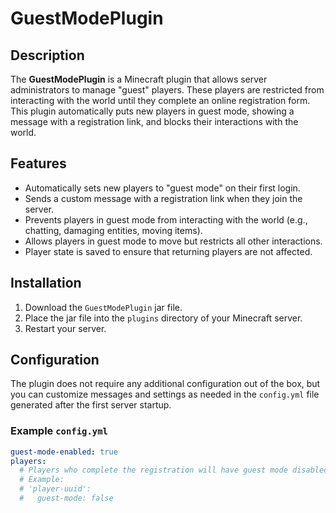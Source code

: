 # GuestModePlugin

## Description

The **GuestModePlugin** is a Minecraft plugin that allows server administrators to manage "guest" players. These players are restricted from interacting with the world until they complete an online registration form. This plugin automatically puts new players in guest mode, showing a message with a registration link, and blocks their interactions with the world.

## Features

- Automatically sets new players to "guest mode" on their first login.
- Sends a custom message with a registration link when they join the server.
- Prevents players in guest mode from interacting with the world (e.g., chatting, damaging entities, moving items).
- Allows players in guest mode to move but restricts all other interactions.
- Player state is saved to ensure that returning players are not affected.

## Installation

1. Download the `GuestModePlugin` jar file.
2. Place the jar file into the `plugins` directory of your Minecraft server.
3. Restart your server.

## Configuration

The plugin does not require any additional configuration out of the box, but you can customize messages and settings as needed in the `config.yml` file generated after the first server startup.

### Example `config.yml`

```yaml
guest-mode-enabled: true
players:
  # Players who complete the registration will have guest mode disabled.
  # Example:
  # 'player-uuid':
  #   guest-mode: false
